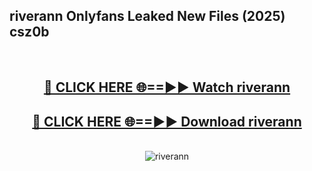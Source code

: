 <h2>riverann Onlyfans Leaked New Files (2025) csz0b</h2>
<br>
<div align="center">
<h2><a href="https://mediafiles.top/riverann&ref=git" rel="nofollow">🔴 CLICK HERE 🌐==►► Watch riverann</a></h2>
<h2><a href="https://mediafiles.top/riverann&ref=git" rel="nofollow">🔴 CLICK HERE 🌐==►► Download riverann</a></h2>
<br>
<a href="https://mediafiles.top/riverann&ref=git" rel="nofollow" data-target="animated-image.originalLink"><img src="https://i.ibb.co.com/xMMVF88/686577567.gif" alt="riverann" style="max-width: 100%; display: inline-block;" data-target="animated-image.originalImage"></a>
</div>
<br>
<br>